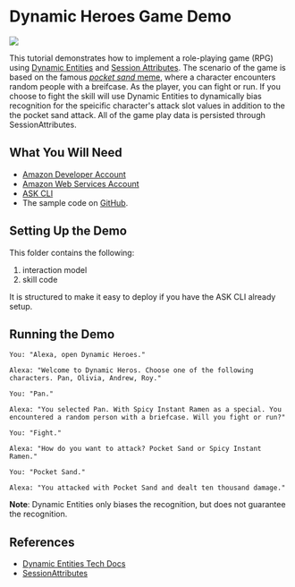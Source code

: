 # Dynamic Heroes Game Demo
<img src="https://m.media-amazon.com/images/G/01/mobile-apps/dex/alexa/alexa-skills-kit/tutorials/quiz-game/header._TTH_.png" />

This tutorial demonstrates how to implement a role-playing game (RPG) using [Dynamic Entities](https://developer.amazon.com/docs/custom-skills/use-dynamic-entities-for-customized-interactions.html) and [Session Attributes](https://developer.amazon.com/docs/custom-skills/manage-skill-session-and-session-attributes.html). The scenario of the game is based on the famous [_pocket sand_ meme](https://youtu.be/QLpUq__iQqw), where a character encounters random people with a breifcase. As the player, you can fight or run. If you choose to fight the skill will use Dynamic Entities to dynamically bias recognition for the speicific character's attack slot values in addition to the the pocket sand attack. All of the game play data is persisted through SessionAttributes.

## What You Will Need
*  [Amazon Developer Account](http://developer.amazon.com/alexa)
*  [Amazon Web Services Account](http://aws.amazon.com/)
*  [ASK CLI](https://developer.amazon.com/docs/smapi/quick-start-alexa-skills-kit-command-line-interface.html)
*  The sample code on [GitHub](https://github.com/alexa-samples/dynamic-entities-heroes-demo).

## Setting Up the Demo

This folder contains the following:

1. interaction model
1. skill code

It is structured to make it easy to deploy if you have the ASK CLI already setup.  

## Running the Demo
```
You: "Alexa, open Dynamic Heroes."

Alexa: "Welcome to Dynamic Heros. Choose one of the following characters. Pan, Olivia, Andrew, Roy."

You: "Pan."

Alexa: "You selected Pan. With Spicy Instant Ramen as a special. You encountered a random person with a briefcase. Will you fight or run?"

You: "Fight."

Alexa: "How do you want to attack? Pocket Sand or Spicy Instant Ramen."

You: "Pocket Sand."

Alexa: "You attacked with Pocket Sand and dealt ten thousand damage."
```

**Note**: Dynamic Entities only biases the recognition, but does not guarantee the recognition.

## References
- [Dynamic Entities Tech Docs](https://developer.amazon.com/docs/custom-skills/use-dynamic-entities-for-customized-interactions.html)
- [SessionAttributes](https://developer.amazon.com/docs/custom-skills/manage-skill-session-and-session-attributes.html)